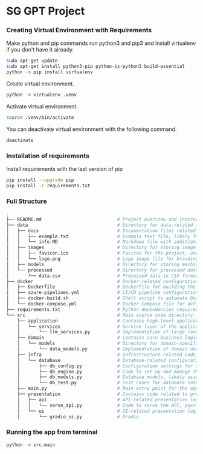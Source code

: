 # SG GPT Project

### Creating Virtual Environment with Requirements
Make python and pip commands run python3 and pip3 and install virtualenv if you don't have it already.
```bash
sudo apt-get update
sudo apt-get install python3-pip python-is-python3 build-essential
python -m pip install virtualenv
```

Create virtual environment.

```bash
python -m virtualenv .venv
```

Activate virtual environment.

```bash
source .venv/bin/activate
```

You can deactivate virtual environment with the following command.

```bash
deactivate
```

### Installation of requirements

Install requirements with the last version of pip

```bash
pip install --upgrade pip
pip install -r requirements.txt
```

<!-- ### Models
- Run [this](./app/src/model_downloader.py) code to download the model/s.

Download required model/s and put it in `models` folder.  
For now only NER model is used. -->

<!-- ### Other Requirements
Put the secret key and db info (that is needed to generate token and database access) in `.env` file in root. (Like in `.env.example`) -->

### Full Structure
```python
.
├── README.md                            # Project overview and instructions for use.
├── data                                 # Directory for data-related files.
│   ├── docs                             # Documentation files related to data.
│   │   ├── example.txt                  # Example text file, likely for testing or reference.
│   │   └── info.MD                      # Markdown file with additional documentation or notes.
│   ├── images                           # Directory for storing image assets.
│   │   ├── favicon.ico                  # Favicon for the project, used in web interfaces.
│   │   └── logo.png                     # Logo image file for branding or UI purposes.
│   ├── models                           # Directory for storing machine learning models or related files.
│   └── processed                        # Directory for processed data outputs.
│       └── data.csv                     # Processed data in CSV format, likely for analysis or training.
├── docker                               # Docker-related configurations and scripts.
│   ├── Dockerfile                       # Dockerfile for building the project's container.
│   ├── azure-pipelines.yml              # CI/CD pipeline configuration for Azure.
│   ├── docker-build.sh                  # Shell script to automate Docker builds.
│   └── docker-compose.yml               # Docker Compose file for defining multi-container Docker applications.
├── requirements.txt                     # Python dependencies required for the project.
└── src                                  # Main source code directory.
    ├── application                      # Contains high-level application logic.
    │   └── services                     # Service layer of the application.
    │       └── llm_services.py          # Implementation of large language model (LLM) services.
    ├── domain                           # Contains core business logic and domain models.
    │   └── models                       # Directory for domain-specific data models.
    │       └── data_models.py           # Implementation of domain data models.
    ├── infra                            # Infrastructure-related code, particularly for database handling.
    │   └── database                     # Database-related configurations and utilities.
    │       ├── db_config.py             # Configuration settings for the database connection.
    │       ├── db_engine.py             # Code to set up and manage the database engine.
    │       ├── db_models.py             # Database models, likely using an ORM like SQLAlchemy.
    │       └── db_test.py               # Test cases for database interactions.
    ├── main.py                          # Main entry point for the application.
    ├── presentation                     # Contains code related to presentation layers like APIs and UIs.
    │   ├── api                          # API-related presentation logic.
    │   │   └── serve_api.py             # Code to serve the API, possibly using FastAPI or Flask.
    │   └── ui                           # UI-related presentation logic.
    │       └── gradio_ui.py             # Gradio
```


### Running the app from terminal
```bash
python -m src.main
```
